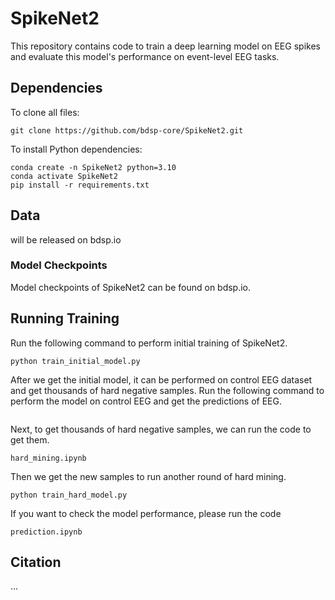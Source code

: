 # SpikeNet2



This repository contains code to train a deep learning model on EEG spikes and evaluate this model's performance on event-level EEG tasks.





## Dependencies

To clone all files:



```
git clone https://github.com/bdsp-core/SpikeNet2.git
```



To install Python dependencies:



```
conda create -n SpikeNet2 python=3.10
conda activate SpikeNet2
pip install -r requirements.txt
```



## Data 

will be released on bdsp.io



### Model Checkpoints

Model checkpoints of  SpikeNet2 can be found on bdsp.io.





## Running Training

Run the following command to perform initial training of SpikeNet2.  

```
python train_initial_model.py
```



After we get the initial model,  it can be performed on control EEG dataset and get thousands of hard negative samples. Run the following command to perform the model on control EEG and get the predictions of EEG.

```python continurous.py
```



Next, to get thousands of hard negative samples, we can run the code to get them.

```
hard_mining.ipynb
```



Then we get the new samples to run another round of hard mining.

```
python train_hard_model.py
```



If you want to check the model performance, please run the code

```
prediction.ipynb
```



## Citation

...
